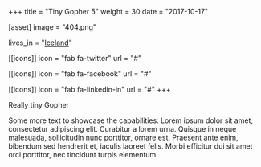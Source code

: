 +++
title = "Tiny Gopher 5"
weight = 30
date = "2017-10-17"

[asset]
  image = "404.png"

lives_in = "[Iceland](https://www.google.com/maps/place/Iceland/)"

[[icons]]
  icon = "fab fa-twitter"
  url = "#"

[[icons]]
  icon = "fab fa-facebook"
  url = "#"

[[icons]]
  icon = "fab fa-linkedin-in"
  url = "#"
+++

Really tiny Gopher

Some more text to showcase the capabilities:
Lorem ipsum dolor sit amet, consectetur adipiscing elit.
Curabitur a lorem urna.
Quisque in neque malesuada, sollicitudin nunc porttitor, ornare est.
Praesent ante enim, bibendum sed hendrerit et, iaculis laoreet felis.
Morbi efficitur dui sit amet orci porttitor, nec tincidunt turpis elementum.
